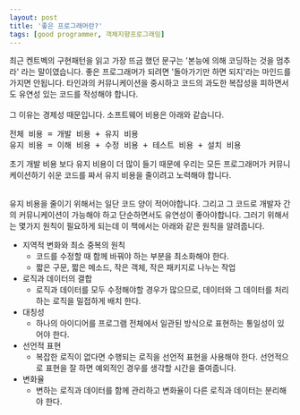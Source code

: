 ```yaml
---
layout: post
title: '좋은 프로그래머란?'
tags: [good programmer, 객체지향프로그래밍]
---
```


최근 켄트벡의 구현패턴을 읽고 가장 뜨금 했던 문구는 '본능에 의해 코딩하는 것을 멈추라' 라는 말이였습니다. 
좋은 프로그래머가 되려면 '돌아가기만 하면 되지'라는 마인드를 가지면 안됩니다. 타인과의 커뮤니케이션을 중시하고 코드의 과도한 복잡성을 피하면서도 유연성 있는 코드를 작성해야 합니다. 
<br><br>
그 이유는 경제성 때문입니다. 소프트웨어 비용은 아래와 같습니다.
<pre>
전체 비용 = 개발 비용 + 유지 비용
유지 비용 = 이해 비용 + 수정 비용 + 테스트 비용 + 설치 비용
</pre>
초기 개발 비용 보다 유지 비용이 더 많이 들기 때문에 우리는 모든 프로그래머가 커뮤니케이션하기 쉬운 코드를 짜서 유지 비용을 줄이려고 노력해야 합니다.
<br><br>

유지 비용을 줄이기 위해서는 일단 코드 양이 적어야합니다. 그리고 그 코드로 개발자 간의 커뮤니케이션이 가능해야 하고 단순하면서도 유연성이 좋아야합니다.
그러기 위해서는 몇가지 원칙이 필요하게 되는데 이 책에서는 아래와 같은 원칙을 알려줍니다.

+ 지역적 변화와 최소 중복의 원칙
    * 코드를 수정할 때 함께 바꿔야 하는 부분을 최소화해야 한다.
    * 짧은 구문, 짧은 메소드, 작은 객체, 작은 패키지로 나누는 작업 
+ 로직과 데이터의 결합
    * 로직과 데이터를 모두 수정해야할 경우가 많으므로, 데이터와 그 데이터를 처리하는 로직을 밀접하게 배치 한다.
+ 대칭성
    * 하나의 아이디어를 프로그램 전체에서 일관된 방식으로 표현하는 통일성이 있어야 한다.    
+ 선언적 표현 
    * 복잡한 로직이 없다면 수행되는 로직을 선언적 표현을 사용해야 한다. 선언적으로 표현을 잘 하면 예외적인 경우를 생각할 시간을 줄여줍니다.
+ 변화율 
    * 변하는 로직과 데이터를 함께 관리하고 변화율이 다른 로직과 데이터는 분리해야 한다.


